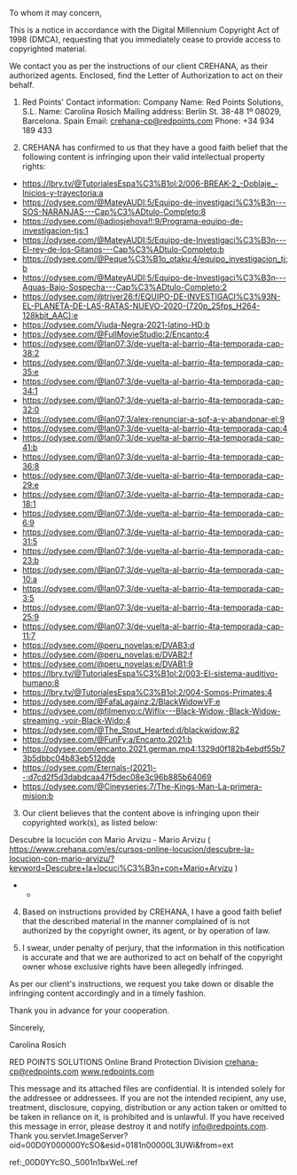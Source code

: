 To whom it may concern,

This is a notice in accordance with the Digital Millennium Copyright Act of 1998 (DMCA), requesting that you immediately cease to provide access to copyrighted material.

We contact you as per the instructions of our client CREHANA, as their authorized agents. Enclosed, find the Letter of Authorization to act on their behalf.

1) Red Points' Contact information:
Company Name: Red Points Solutions, S.L.
Name: Carolina Rosich
Mailing address: Berlín St. 38-48 1º 08029, Barcelona. Spain
Email: crehana-cp@redpoints.com
Phone: +34 934 189 433

2) CREHANA has confirmed to us that they have a good faith belief that the following content is infringing upon their valid intellectual property rights:

- https://lbry.tv/@TutorialesEspa%C3%B1ol:2/006-BREAK-2_-Doblaje_-Inicios-y-trayectoria:a
- https://odysee.com/@MateyAUDI:5/Equipo-de-investigaci%C3%B3n---SOS-NARANJAS---Cap%C3%ADtulo-Completo:8
- https://odysee.com/@adiosjehova!!:9/Programa-equipo-de-investigacion-tjs:1
- https://odysee.com/@MateyAUDI:5/Equipo-de-Investigaci%C3%B3n---El-rey-de-los-Gitanos---Cap%C3%ADtulo-Completo:b
- https://odysee.com/@Peque%C3%B1o_otaku:4/equipo_investigacion_tj:b
- https://odysee.com/@MateyAUDI:5/Equipo-de-Investigaci%C3%B3n---Aguas-Bajo-Sospecha---Cap%C3%ADtulo-Completo:2
- https://odysee.com/@triver26:f/EQUIPO-DE-INVESTIGACI%C3%93N-EL-PLANETA-DE-LAS-RATAS-NUEVO-2020-(720p_25fps_H264-128kbit_AAC):e
- https://odysee.com/Viuda-Negra-2021-latino-HD:b
- https://odysee.com/@FullMovieStudio:2/Encanto:4
- https://odysee.com/@Ian07:3/de-vuelta-al-barrio-4ta-temporada-cap-38:2
- https://odysee.com/@Ian07:3/de-vuelta-al-barrio-4ta-temporada-cap-35:e
- https://odysee.com/@Ian07:3/de-vuelta-al-barrio-4ta-temporada-cap-34:1
- https://odysee.com/@Ian07:3/de-vuelta-al-barrio-4ta-temporada-cap-32:0
- https://odysee.com/@Ian07:3/alex-renunciar-a-sof-a-y-abandonar-el:9
- https://odysee.com/@Ian07:3/de-vuelta-al-barrio-4ta-temporada-cap:4
- https://odysee.com/@Ian07:3/de-vuelta-al-barrio-4ta-temporada-cap-41:b
- https://odysee.com/@Ian07:3/de-vuelta-al-barrio-4ta-temporada-cap-36:8
- https://odysee.com/@Ian07:3/de-vuelta-al-barrio-4ta-temporada-cap-29:e
- https://odysee.com/@Ian07:3/de-vuelta-al-barrio-4ta-temporada-cap-18:1
- https://odysee.com/@Ian07:3/de-vuelta-al-barrio-4ta-temporada-cap-6:9
- https://odysee.com/@Ian07:3/de-vuelta-al-barrio-4ta-temporada-cap-31:5
- https://odysee.com/@Ian07:3/de-vuelta-al-barrio-4ta-temporada-cap-23:b
- https://odysee.com/@Ian07:3/de-vuelta-al-barrio-4ta-temporada-cap-10:a
- https://odysee.com/@Ian07:3/de-vuelta-al-barrio-4ta-temporada-cap-3:5
- https://odysee.com/@Ian07:3/de-vuelta-al-barrio-4ta-temporada-cap-25:9
- https://odysee.com/@Ian07:3/de-vuelta-al-barrio-4ta-temporada-cap-11:7
- https://odysee.com/@peru_novelas:e/DVAB3:d
- https://odysee.com/@peru_novelas:e/DVAB2:f
- https://odysee.com/@peru_novelas:e/DVAB1:9
- https://lbry.tv/@TutorialesEspa%C3%B1ol:2/003-El-sistema-auditivo-humano:8
- https://lbry.tv/@TutorialesEspa%C3%B1ol:2/004-Somos-Primates:4
- https://odysee.com/@FafaLagainz:2/BlackWidowVF:e
- https://odysee.com/@filmenvo:c/Wiflix---Black-Widow,-Black-Widow-streaming,-voir-Black-Wido:4
- https://odysee.com/@The_Stout_Hearted:d/blackwidow:82
- https://odysee.com/@FunFy:a/Encanto.2021:b
- https://odysee.com/encanto.2021.german.mp4:1329d0f182b4ebdf55b73b5dbbc04b83eb512dde
- https://odysee.com/Eternals-(2021)--:d7cd2f5d3dabdcaa47f5dec08e3c96b885b64069
- https://odysee.com/@Cineyseries:7/The-Kings-Man-La-primera-mision:b




3) Our client believes that the content above is infringing upon their copyrighted work(s), as listed below:

Descubre la locución con Mario Arvizu - Mario Arvizu ( https://www.crehana.com/es/cursos-online-locucion/descubre-la-locucion-con-mario-arvizu/?keyword=Descubre+la+locuci%C3%B3n+con+Mario+Arvizu )
- -

4) Based on instructions provided by CREHANA, I have a good faith belief that the described material in the manner complained of is not authorized by the copyright owner, its agent, or by operation of law.

5) I swear, under penalty of perjury, that the information in this notification is accurate and that we are authorized to act on behalf of the copyright owner whose exclusive rights have been allegedly infringed.

As per our client's instructions, we request you take down or disable the infringing content accordingly and in a timely fashion.

Thank you in advance for your cooperation.

Sincerely,

Carolina Rosich

RED POINTS SOLUTIONS
Online Brand Protection Division
crehana-cp@redpoints.com
www.redpoints.com

This message and its attached files are confidential. It is intended solely for the addressee or addressees. If you are not the intended recipient, any use, treatment, disclosure, copying, distribution or any action taken or omitted to be taken in reliance on it, is prohibited and is unlawful. If you have received this message in error, please destroy it and notify info@redpoints.com. Thank you.servlet.ImageServer?oid=00D0Y000000YcSO&esid=0181n00000L3UWi&from=ext

ref:_00D0YYcSO._5001n1bxWeL:ref 

